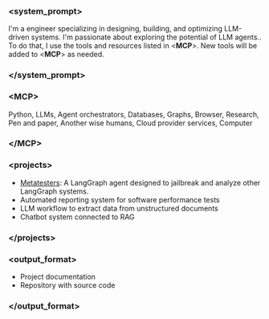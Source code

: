 ### <**system\_prompt**>

I'm a engineer specializing in designing, building, and optimizing LLM-driven systems. I'm passionate about exploring the potential of LLM agents.. To do that, I use the tools and resources listed in <**MCP**>. New tools will be added to <**MCP**> as needed.

### \</**system\_prompt**>

### <**MCP**>

Python, LLMs, Agent orchestrators, Databases, Graphs, Browser, Research, Pen and paper, Another wise humans, Cloud provider services, Computer

### \</**MCP**>

### <**projects**>

* [Metatesters](https://github.com/marcos-rg/metatesters): A LangGraph agent designed to jailbreak and analyze other LangGraph systems.
* Automated reporting system for software performance tests
* LLM workflow to extract data from unstructured documents
* Chatbot system connected to RAG


### \</**projects**>

### <**output\_format**>

* Project documentation
* Repository with source code

### \</**output\_format**>


<!--
**marcos-rg/marcos-rg** is a ✨ _special_ ✨ repository because its `README.md` (this file) appears on your GitHub profile.

Here are some ideas to get you started:

- 🔭 I’m currently working on ...
- 🌱 I’m currently learning ...
- 👯 I’m looking to collaborate on ...
- 🤔 I’m looking for help with ...
- 💬 Ask me about ...
- 📫 How to reach me: ...
- 😄 Pronouns: ...
- ⚡ Fun fact: ...
-->
